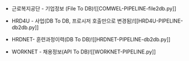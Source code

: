 
- 근로복지공단 - 기업정보 (File To DB)![[COMWEL-PIPELINE-file2db.py]]

- HRD4U - 사업(DB To DB, 프로시저 호출만으로 변경됨)![[HRD4U-PIPELINE-db2db.py]]

- HRDNET- 훈련과정이력(DB To DB)![[HRDNET-PIPELINE-db2db.py]]

- WORKNET - 채용정보(API To DB)![[WORKNET-PIPELINE.py]]